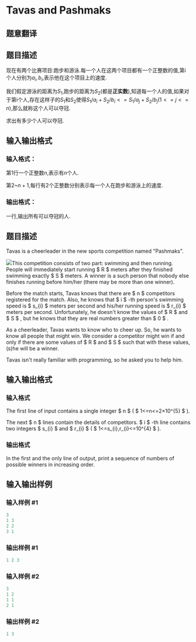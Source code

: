 # Tavas and Pashmaks

## 题意翻译

## 题目描述

现在有两个比赛项目:跑步和游泳.每一个人在这两个项目都有一个正整数的值,第i个人分别为$a_i,b_i$,表示他在这个项目上的速度.

我们假定游泳的距离为$S_1$,跑步的距离为$S_2$(都是**正实数**),知道每一个人的值,如果对于第i个人,存在这样子的$S_1$和$S_2$使得$S_1/a_i+S_2/b_i<=S_1/a_j+S_2/b_j(1<=j<=n)$,那么就称这个人可以夺冠.

求出有多少个人可以夺冠.

## 输入输出格式

### 输入格式：

第$1$行一个正整数$n$,表示有$n$个人.

第$2$~$n+1$,每行有$2$个正整数分别表示每一个人在跑步和游泳上的速度.

### 输出格式：

一行,输出所有可以夺冠的人.

## 题目描述

Tavas is a cheerleader in the new sports competition named "Pashmaks".

![](https://cdn.luogu.com.cn/upload/vjudge_pic/CF535E/0b6da36d56bf0a246e5aa7cfd5aed357a77c0b48.png)This competition consists of two part: swimming and then running. People will immediately start running $ R $ meters after they finished swimming exactly $ S $ meters. A winner is a such person that nobody else finishes running before him/her (there may be more than one winner).

Before the match starts, Tavas knows that there are $ n $ competitors registered for the match. Also, he knows that $ i $ -th person's swimming speed is $ s_{i} $ meters per second and his/her running speed is $ r_{i} $ meters per second. Unfortunately, he doesn't know the values of $ R $ and $ S $ , but he knows that they are real numbers greater than $ 0 $ .

As a cheerleader, Tavas wants to know who to cheer up. So, he wants to know all people that might win. We consider a competitor might win if and only if there are some values of $ R $ and $ S $ such that with these values, (s)he will be a winner.

Tavas isn't really familiar with programming, so he asked you to help him.

## 输入输出格式

### 输入格式

The first line of input contains a single integer $ n $ ( $ 1<=n<=2×10^{5} $ ).

The next $ n $ lines contain the details of competitors. $ i $ -th line contains two integers $ s_{i} $ and $ r_{i} $ ( $ 1<=s_{i},r_{i}<=10^{4} $ ).

### 输出格式

In the first and the only line of output, print a sequence of numbers of possible winners in increasing order.

## 输入输出样例

### 输入样例 #1

```cpp
3
1 3
2 2
3 1

```
### 输出样例 #1

```cpp
1 2 3 

```
### 输入样例 #2

```cpp
3
1 2
1 1
2 1

```
### 输出样例 #2

```cpp
1 3 

```

